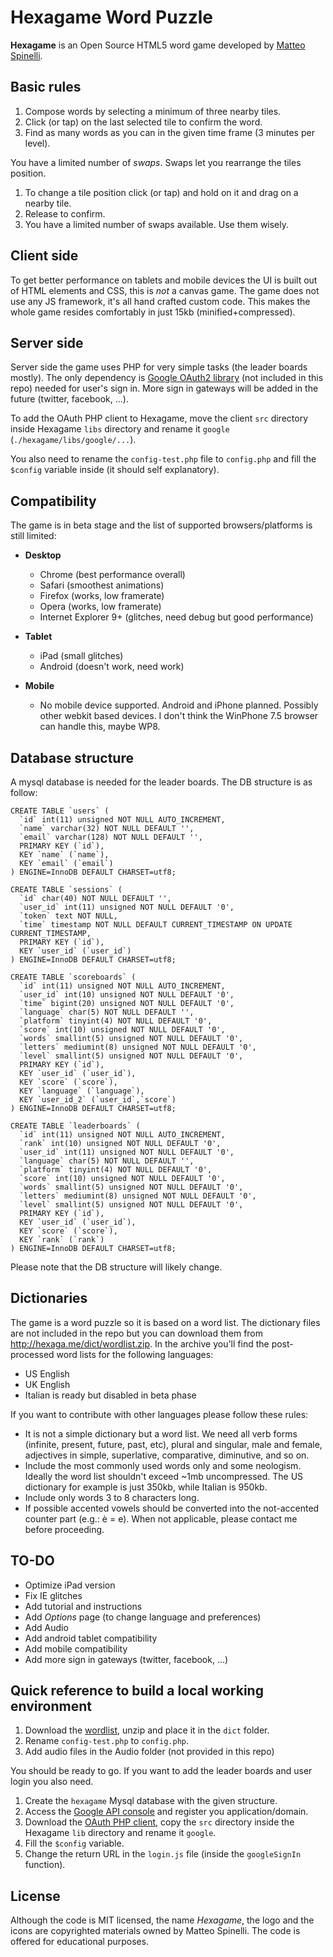 # Hexagame Word Puzzle

**Hexagame** is an Open Source HTML5 word game developed by [Matteo Spinelli](http://cubiq.org/).

## Basic rules

1. Compose words by selecting a minimum of three nearby tiles.
2. Click (or tap) on the last selected tile to confirm the word.
3. Find as many words as you can in the given time frame (3 minutes per level).

You have a limited number of *swaps*. Swaps let you rearrange the tiles position.

1. To change a tile position click (or tap) and hold on it and drag on a nearby tile.
2. Release to confirm.
3. You have a limited number of swaps available. Use them wisely.


## Client side

To get better performance on tablets and mobile devices the UI is built out of HTML elements and CSS, this is *not* a canvas game. The game does not use any JS framework, it's all hand crafted custom code. This makes the whole game resides comfortably in just 15kb (minified+compressed).

## Server side

Server side the game uses PHP for very simple tasks (the leader boards mostly). The only dependency is [Google OAuth2 library](http://code.google.com/p/google-api-php-client/) (not included in this repo) needed for user's sign in. More sign in gateways will be added in the future (twitter, facebook, ...).

To add the OAuth PHP client to Hexagame, move the client `src` directory inside Hexagame `libs` directory and rename it `google` (`./hexagame/libs/google/...`).

You also need to rename the `config-test.php` file to `config.php` and fill the `$config` variable inside (it should self explanatory).

## Compatibility

The game is in beta stage and the list of supported browsers/platforms is still limited:

* **Desktop**
	* Chrome (best performance overall)
	* Safari (smoothest animations)
	* Firefox (works, low framerate)
	* Opera (works, low framerate)
	* Internet Explorer 9+ (glitches, need debug but good performance)

* **Tablet**
	* iPad (small glitches)
	* Android (doesn't work, need work)

* **Mobile**
	* No mobile device supported. Android and iPhone planned. Possibly other webkit based devices. I don't think the WinPhone 7.5 browser can handle this, maybe WP8.


## Database structure

A mysql database is needed for the leader boards. The DB structure is as follow:

	CREATE TABLE `users` (
	  `id` int(11) unsigned NOT NULL AUTO_INCREMENT,
	  `name` varchar(32) NOT NULL DEFAULT '',
	  `email` varchar(128) NOT NULL DEFAULT '',
	  PRIMARY KEY (`id`),
	  KEY `name` (`name`),
	  KEY `email` (`email`)
	) ENGINE=InnoDB DEFAULT CHARSET=utf8;

	CREATE TABLE `sessions` (
	  `id` char(40) NOT NULL DEFAULT '',
	  `user_id` int(11) unsigned NOT NULL DEFAULT '0',
	  `token` text NOT NULL,
	  `time` timestamp NOT NULL DEFAULT CURRENT_TIMESTAMP ON UPDATE CURRENT_TIMESTAMP,
	  PRIMARY KEY (`id`),
	  KEY `user_id` (`user_id`)
	) ENGINE=InnoDB DEFAULT CHARSET=utf8;

	CREATE TABLE `scoreboards` (
	  `id` int(11) unsigned NOT NULL AUTO_INCREMENT,
	  `user_id` int(10) unsigned NOT NULL DEFAULT '0',
	  `time` bigint(20) unsigned NOT NULL DEFAULT '0',
	  `language` char(5) NOT NULL DEFAULT '',
	  `platform` tinyint(4) NOT NULL DEFAULT '0',
	  `score` int(10) unsigned NOT NULL DEFAULT '0',
	  `words` smallint(5) unsigned NOT NULL DEFAULT '0',
	  `letters` mediumint(8) unsigned NOT NULL DEFAULT '0',
	  `level` smallint(5) unsigned NOT NULL DEFAULT '0',
	  PRIMARY KEY (`id`),
	  KEY `user_id` (`user_id`),
	  KEY `score` (`score`),
	  KEY `language` (`language`),
	  KEY `user_id_2` (`user_id`,`score`)
	) ENGINE=InnoDB DEFAULT CHARSET=utf8;

	CREATE TABLE `leaderboards` (
	  `id` int(11) unsigned NOT NULL AUTO_INCREMENT,
	  `rank` int(10) unsigned NOT NULL DEFAULT '0',
	  `user_id` int(11) unsigned NOT NULL DEFAULT '0',
	  `language` char(5) NOT NULL DEFAULT '',
	  `platform` tinyint(4) NOT NULL DEFAULT '0',
	  `score` int(10) unsigned NOT NULL DEFAULT '0',
	  `words` smallint(5) unsigned NOT NULL DEFAULT '0',
	  `letters` mediumint(8) unsigned NOT NULL DEFAULT '0',
	  `level` smallint(5) unsigned NOT NULL DEFAULT '0',
	  PRIMARY KEY (`id`),
	  KEY `user_id` (`user_id`),
	  KEY `score` (`score`),
	  KEY `rank` (`rank`)
	) ENGINE=InnoDB DEFAULT CHARSET=utf8;

Please note that the DB structure will likely change.


## Dictionaries

The game is a word puzzle so it is based on a word list. The dictionary files are not included in the repo but you can download them from <http://hexaga.me/dict/wordlist.zip>. In the archive you'll find the post-processed word lists for the following languages:

* US English
* UK English
* Italian is ready but disabled in beta phase

If you want to contribute with other languages please follow these rules:

* It is not a simple dictionary but a word list. We need all verb forms (infinite, present, future, past, etc), plural and singular, male and female, adjectives in simple, superlative, comparative, diminutive, and so on.
* Include the most commonly used words only and some neologism. Ideally the word list shouldn't exceed ~1mb uncompressed. The US dictionary for example is just 350kb, while Italian is 950kb.
* Include only words 3 to 8 characters long.
* If possible accented vowels should be converted into the not-accented counter part (e.g.: è = e). When not applicable, please contact me before proceeding.


## TO-DO

* Optimize iPad version
* Fix IE glitches
* Add tutorial and instructions
* Add *Options* page (to change language and preferences)
* Add Audio
* Add android tablet compatibility
* Add mobile compatibility
* Add more sign in gateways (twitter, facebook, ...)


## Quick reference to build a local working environment

1. Download the [wordlist](http://hexaga.me/dict/wordlist.zip), unzip and place it in the `dict` folder.
2. Rename `config-test.php` to `config.php`.
3. Add audio files in the Audio folder (not provided in this repo)

You should be ready to go. If you want to add the leader boards and user login you also need.

1. Create the `hexagame` Mysql database with the given structure.
2. Access the [Google API console](https://code.google.com/apis/console#access) and register you application/domain.
3. Download the [OAuth PHP client](http://code.google.com/p/google-api-php-client/), copy the `src` directory inside the Hexagame `lib` directory and rename it `google`.
4. Fill the `$config` variable.
5. Change the return URL in the `login.js` file (inside the `googleSignIn` function).


## License

Although the code is MIT licensed, the name *Hexagame*, the logo and the icons are copyrighted materials owned by Matteo Spinelli. The code is offered for educational purposes.
